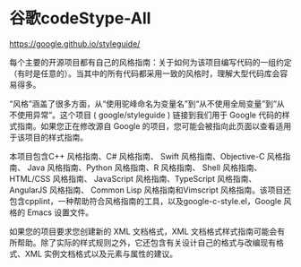 # 谷歌codeStype-All
















https://google.github.io/styleguide/










每个主要的开源项目都有自己的风格指南：关于如何为该项目编写代码的一组约定（有时是任意的）。当其中的所有代码都采用一致的风格时，理解大型代码库会容易得多。

“风格”涵盖了很多方面，从“使用驼峰命名为变量名”到“从不使用全局变量”到“从不使用异常”。这个项目 ( google/styleguide ) 链接到我们用于 Google 代码的样式指南。如果您正在修改源自 Google 的项目，您可能会被指向此页面以查看适用于该项目的样式指南。

本项目包含C++ 风格指南、C# 风格指南、 Swift 风格指南、Objective-C 风格指南、 Java 风格指南、Python 风格指南、R 风格指南、 Shell 风格指南、HTML/CSS 风格指南、 JavaScript 风格指南、TypeScript 风格指南、AngularJS 风格指南、 Common Lisp 风格指南和Vimscript 风格指南。该项目还包含cpplint，一种帮助符合风格指南的工具，以及google-c-style.el，Google 风格的 Emacs 设置文件。

如果您的项目要求您创建新的 XML 文档格式，XML 文档格式样式指南可能会有所帮助。除了实际的样式规则之外，它还包含有关设计自己的格式与改编现有格式、XML 实例文档格式以及元素与属性的建议。









